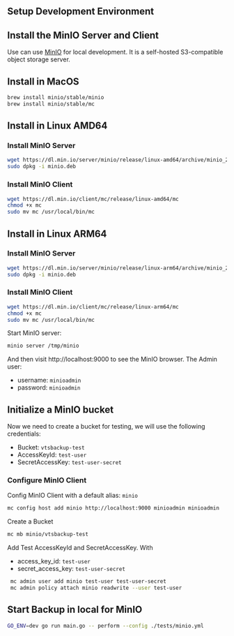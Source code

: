 ## Setup Development Environment 

## Install the MinIO Server and Client
Use can use [MinIO](https://min.io) for local development. It is a self-hosted S3-compatible object storage server.

## Install in MacOS
```bash
brew install minio/stable/minio
brew install minio/stable/mc
```

## Install in Linux AMD64
### Install MinIO Server
```bash
wget https://dl.min.io/server/minio/release/linux-amd64/archive/minio_20240913202602.0.0_amd64.deb -O minio.deb
sudo dpkg -i minio.deb
```

### Install MinIO Client
```bash
wget https://dl.min.io/client/mc/release/linux-amd64/mc
chmod +x mc
sudo mv mc /usr/local/bin/mc
```

## Install in Linux ARM64
### Install MinIO Server
```bash
wget https://dl.min.io/server/minio/release/linux-arm64/archive/minio_20240913202602.0.0_arm64.deb -O minio.deb
sudo dpkg -i minio.deb
```

### Install MinIO Client
```bash
wget https://dl.min.io/client/mc/release/linux-arm64/mc
chmod +x mc
sudo mv mc /usr/local/bin/mc
```

Start MinIO server:
```bash
minio server /tmp/minio
```
And then visit http://localhost:9000 to see the MinIO browser.
The Admin user:
- username: `minioadmin`
- password: `minioadmin`
## Initialize a MinIO bucket
Now we need to create a bucket for testing, we will use the following credentials:
- Bucket: `vtsbackup-test`
- AccessKeyId: `test-user`
- SecretAccessKey: `test-user-secret`
### Configure MinIO Client
Config MinIO Client with a default alias: `minio`
```bash
mc config host add minio http://localhost:9000 minioadmin minioadmin
```
Create a Bucket
```bash
mc mb minio/vtsbackup-test
```
Add Test AccessKeyId and SecretAccessKey.
With
- access_key_id: `test-user`
- secret_access_key: `test-user-secret`
```bash
 mc admin user add minio test-user test-user-secret
 mc admin policy attach minio readwrite --user test-user
 ```

 ## Start Backup in local for MinIO

 ```bash
GO_ENV=dev go run main.go -- perform --config ./tests/minio.yml
 ```